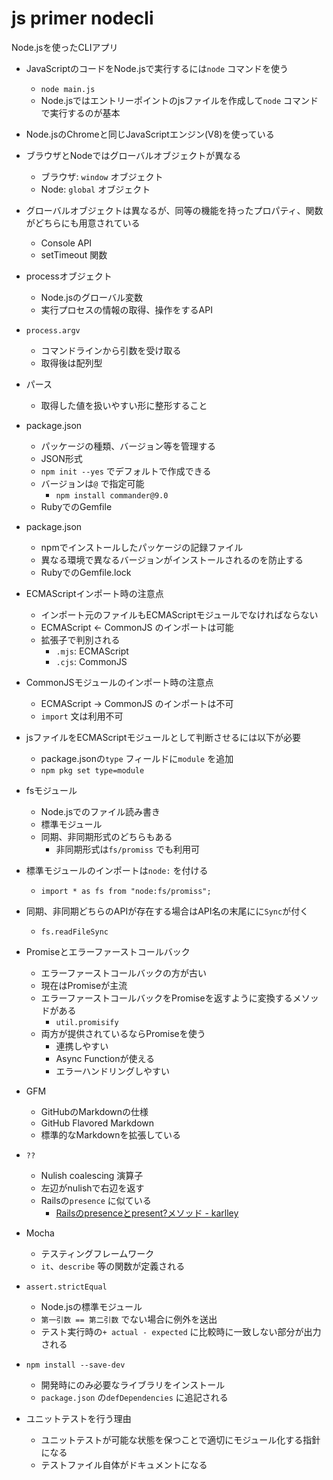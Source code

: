 # js primer nodecli

Node.jsを使ったCLIアプリ

- JavaScriptのコードをNode.jsで実行するには`node` コマンドを使う
  - `node main.js`
  - Node.jsではエントリーポイントのjsファイルを作成して`node` コマンドで実行するのが基本

- Node.jsのChromeと同じJavaScriptエンジン(V8)を使っている

- ブラウザとNodeではグローバルオブジェクトが異なる
  - ブラウザ: `window` オブジェクト
  - Node: `global` オブジェクト

- グローバルオブジェクトは異なるが、同等の機能を持ったプロパティ、関数がどちらにも用意されている
  - Console API
  - setTimeout 関数

- processオブジェクト
  - Node.jsのグローバル変数
  - 実行プロセスの情報の取得、操作をするAPI

- `process.argv`
  - コマンドラインから引数を受け取る
  - 取得後は配列型

- パース
  - 取得した値を扱いやすい形に整形すること

- package.json
  - パッケージの種類、バージョン等を管理する
  - JSON形式
  - `npm init --yes` でデフォルトで作成できる
  - バージョンは`@` で指定可能
    - `npm install commander@9.0`
  - RubyでのGemfile

- package.json
  - npmでインストールしたパッケージの記録ファイル
  - 異なる環境で異なるバージョンがインストールされるのを防止する
  - RubyでのGemfile.lock

- ECMAScriptインポート時の注意点
  - インポート元のファイルもECMAScriptモジュールでなければならない
  - ECMAScript <- CommonJS のインポートは可能
  - 拡張子で判別される
    - `.mjs`: ECMAScript
    - `.cjs`: CommonJS

- CommonJSモジュールのインポート時の注意点
  - ECMAScript -> CommonJS のインポートは不可
  - `import` 文は利用不可

- jsファイルをECMAScriptモジュールとして判断させるには以下が必要
  - package.jsonの`type` フィールドに`module` を追加
  - `npm pkg set type=module`

- fsモジュール
  - Node.jsでのファイル読み書き
  - 標準モジュール
  - 同期、非同期形式のどちらもある
    - 非同期形式は`fs/promiss` でも利用可

- 標準モジュールのインポートは`node:` を付ける
  - `import * as fs from "node:fs/promiss";`

- 同期、非同期どちらのAPIが存在する場合はAPI名の末尾にに`Sync`が付く
  - `fs.readFileSync`

- Promiseとエラーファーストコールバック
  - エラーファーストコールバックの方が古い
  - 現在はPromiseが主流
  - エラーファーストコールバックをPromiseを返すように変換するメソッドがある
    - `util.promisify`
  - 両方が提供されているならPromiseを使う
    - 連携しやすい
    - Async Functionが使える
    - エラーハンドリングしやすい

- GFM
  - GitHubのMarkdownの仕様
  - GitHub Flavored Markdown
  - 標準的なMarkdownを拡張している

- `??`
  - Nulish coalescing 演算子
  - 左辺がnulishで右辺を返す
  - Railsの`presence` に似ている
    - [Railsのpresenceとpresent?メソッド \- karlley](https://scrapbox.io/karlley/Rails%E3%81%AEpresence%E3%81%A8present%3F%E3%83%A1%E3%82%BD%E3%83%83%E3%83%89)

- Mocha
  - テスティングフレームワーク
  - `it`、`describe` 等の関数が定義される

- `assert.strictEqual`
  - Node.jsの標準モジュール
  - `第一引数 == 第二引数` でない場合に例外を送出
  - テスト実行時の`+ actual - expected` に比較時に一致しない部分が出力される

- `npm install --save-dev`
  - 開発時にのみ必要なライブラリをインストール
  - `package.json` の`defDependencies` に追記される

- ユニットテストを行う理由
  - ユニットテストが可能な状態を保つことで適切にモジュール化する指針になる
  - テストファイル自体がドキュメントになる
